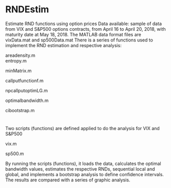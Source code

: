 # RNDEstim
Estimate RND functions using option prices
Data available: sample of data from VIX and S&P500 options contracts, from April 16 to April 20, 2018, 
with maturity date at May 18, 2018. The MATLAB data format files are vixData.mat and sp500Data.mat
There is a series of functions used to implement the RND estimation and respective analysis:

areadensity.m <br />
entropy.m

minMatrix.m

callputfunctionf.m

npcallputoptimLG.m

optimalbandwidth.m

cibootstrap.m

#

Two scripts (functions) are defined applied to do the analysis for VIX and S&P500

vix.m

sp500.m

By running the scripts (functions), it loads the data, calculates the optimal
bandwidth values, estimates the respective RNDs, sequential local and global, and
implements a bootstrap analysis to define confidence intervals. The results are
compared with a series of graphic analysis.
